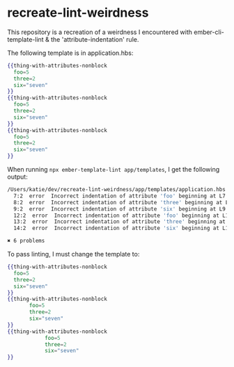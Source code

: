 # recreate-lint-weirdness

This repository is a recreation of a weirdness I encountered with ember-cli-template-lint & the 'attribute-indentation' rule.

The following template is in application.hbs:

```hbs
{{thing-with-attributes-nonblock
  foo=5
  three=2
  six="seven"
}}
{{thing-with-attributes-nonblock
  foo=5
  three=2
  six="seven"
}}
{{thing-with-attributes-nonblock
  foo=5
  three=2
  six="seven"
}}
```
When running `npx ember-template-lint app/templates`, I get the following output:

```bash
/Users/katie/dev/recreate-lint-weirdness/app/templates/application.hbs
  7:2  error  Incorrect indentation of attribute 'foo' beginning at L7:C2. Expected 'foo' to be indentation at an of 7 but was found at 2  attribute-indentation
  8:2  error  Incorrect indentation of attribute 'three' beginning at L8:C2. Expected 'three' to be indentation at an of 7 but was found at 2  attribute-indentation
  9:2  error  Incorrect indentation of attribute 'six' beginning at L9:C2. Expected 'six' to be indentation at an of 7 but was found at 2  attribute-indentation
  12:2  error  Incorrect indentation of attribute 'foo' beginning at L12:C2. Expected 'foo' to be indentation at an of 12 but was found at 2  attribute-indentation
  13:2  error  Incorrect indentation of attribute 'three' beginning at L13:C2. Expected 'three' to be indentation at an of 12 but was found at 2  attribute-indentation
  14:2  error  Incorrect indentation of attribute 'six' beginning at L14:C2. Expected 'six' to be indentation at an of 12 but was found at 2  attribute-indentation

✖ 6 problems
```

To pass linting, I must change the template to:

```hbs
{{thing-with-attributes-nonblock
  foo=5
  three=2
  six="seven"
}}
{{thing-with-attributes-nonblock
       foo=5
       three=2
       six="seven"
}}
{{thing-with-attributes-nonblock
            foo=5
            three=2
            six="seven"
}}
```
